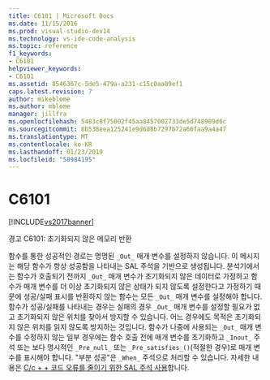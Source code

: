 ```yaml
---
title: C6101 | Microsoft Docs
ms.date: 11/15/2016
ms.prod: visual-studio-dev14
ms.technology: vs-ide-code-analysis
ms.topic: reference
f1_keywords:
- C6101
helpviewer_keywords:
- C6101
ms.assetid: 8546367c-5de5-479a-a231-c15c0aa89ef1
caps.latest.revision: 7
author: mikeblome
ms.author: mblome
manager: jillfra
ms.openlocfilehash: 5483c8f75002f45aa8457002733de5d748909d6c
ms.sourcegitcommit: 8b538eea125241e9d6d8b7297b72a66faa9a4a47
ms.translationtype: MT
ms.contentlocale: ko-KR
ms.lasthandoff: 01/23/2019
ms.locfileid: "58984195"
---
```

# <a name="c6101"></a>C6101
[!INCLUDE[vs2017banner](../includes/vs2017banner.md)]

경고 C6101: 초기화되지 않은 메모리 반환  
  
 함수를 통한 성공적인 경로는 명명된 `_Out_` 매개 변수를 설정하지 않습니다. 이 메시지는 해당 함수가 항상 성공함을 나타내는 SAL 주석을 기반으로 생성됩니다. 분석기에서는 함수가 호출되기 전까지 `_Out_` 매개 변수가 초기화되지 않은 데이터로 가정하고 함수가 매개 변수를 더 이상 초기화되지 않은 상태가 되지 않도록 설정한다고 가정하기 때문에 성공/실패 표시를 반환하지 않는 함수는 모든 `_Out_` 매개 변수를 설정해야 합니다. 함수가 성공/실패를 나타내는 경우는 실패의 경우 `_Out_` 매개 변수를 설정할 필요가 없고 초기화되지 않은 위치를 찾아서 방지할 수 있습니다. 어느 경우에도 목적은 초기화되지 않은 위치를 읽지 않도록 방지하는 것입니다. 함수가 나중에 사용되는 `_Out_` 매개 변수를 수정하지 않는 일부 경우에는 함수 호출 전에 매개 변수를 초기화하고 `_Inout_` 주석 또는 보다 명시적인 `_Pre_null_` 또는 `_Pre_satisfies_()`(적절한 경우)로 매개 변수를 표시해야 합니다. "부분 성공"은 `_When_` 주석으로 처리할 수 있습니다. 자세한 내용은 [C/c + + 코드 오류를 줄이기 위한 SAL 주석 사용](../code-quality/using-sal-annotations-to-reduce-c-cpp-code-defects.md)합니다.
